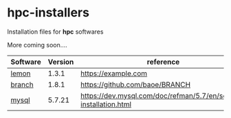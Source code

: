 # hpc-installers

Installation files for **hpc** softwares

More coming soon.... 

Software| Version | reference
--------|---------|----------
[lemon](lemon_v1.3.1.mf) | 1.3.1 | https://example.com 
[branch](branch.md)|1.8.1|https://github.com/baoe/BRANCH
[mysql](mysql.md)|5.7.21| https://dev.mysql.com/doc/refman/5.7/en/source-installation.html